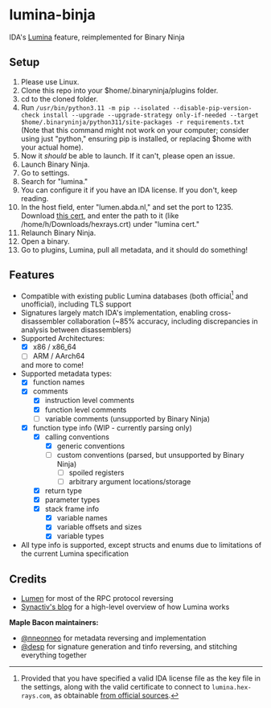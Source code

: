 # lumina-binja
IDA's [Lumina](https://hex-rays.com/products/ida/lumina/) feature, reimplemented for Binary Ninja

## Setup
1. Please use Linux.
2. Clone this repo into your $home/.binaryninja/plugins folder.
3. cd to the cloned folder.
4. Run `/usr/bin/python3.11 -m pip --isolated --disable-pip-version-check install --upgrade --upgrade-strategy only-if-needed --target $home/.binaryninja/python311/site-packages -r requirements.txt` (Note that this command might not work on your computer; consider using just "python," ensuring pip is installed, or replacing $home with your actual home).
5. Now it *should* be able to launch. If it can't, please open an issue.
6. Launch Binary Ninja.
7. Go to settings.
8. Search for "lumina."
9. You can configure it if you have an IDA license. If you don't, keep reading.
10. In the host field, enter "lumen.abda.nl," and set the port to 1235. Download [this cert](https://abda.nl/lumen/hexrays.crt), and enter the path to it (like /home/h/Downloads/hexrays.crt) under "lumina cert."
11. Relaunch Binary Ninja.
12. Open a binary.
13. Go to plugins, Lumina, pull all metadata, and it should do something!

## Features
 - Compatible with existing public Lumina databases (both official[^1] and unofficial), including TLS support
 - Signatures largely match IDA's implementation, enabling cross-disassembler collaboration (~85% accuracy, including discrepancies in analysis between disassemblers)
 - Supported Architectures:
   - [x] x86 / x86_64
   - [ ] ARM / AArch64
   
   and more to come!
 - Supported metadata types:
   - [x] function names
   - [x] comments
     - [x] instruction level comments
     - [x] function level comments
     - [ ] variable comments (unsupported by Binary Ninja)
   - [x] function type info (WIP - currently parsing only)
     - [x] calling conventions
       - [x] generic conventions
       - [ ] custom conventions (parsed, but unsupported by Binary Ninja)
         - [ ] spoiled registers
         - [ ] arbitrary argument locations/storage
     - [x] return type
     - [x] parameter types
     - [x] stack frame info
       - [x] variable names
       - [x] variable offsets and sizes
       - [x] variable types
 - All type info is supported, except structs and enums due to limitations of the current Lumina specification

## Credits
 - [Lumen](https://github.com/naim94a/lumen) for most of the RPC protocol reversing
 - [Synactiv's blog](https://www.synacktiv.com/en/publications/investigating-ida-lumina-feature.html) for a high-level overview of how Lumina works

**Maple Bacon maintainers:**
 - [@nneonneo](https://github.com/nneonneo) for metadata reversing and implementation
 - [@desp](https://github.com/despawningbone) for signature generation and tinfo reversing, and stitching everything together

[^1]: Provided that you have specified a valid IDA license file as the key file in the settings, along with the valid certificate to connect to `lumina.hex-rays.com`, as obtainable [from official sources](https://hex-rays.com/products/ida/lumina/lumina-cert-20191010/).
